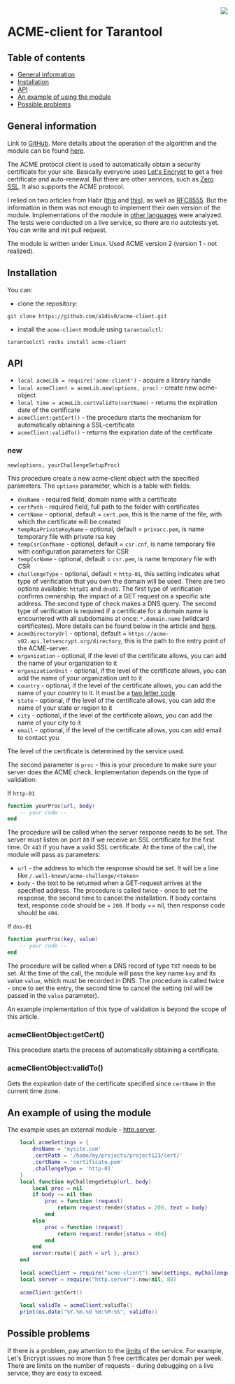 <a href="http://tarantool.org">
   <img src="https://avatars2.githubusercontent.com/u/2344919?v=2&s=250"
align="right">
</a>

# ACME-client for Tarantool

## Table of contents
* [General information](#general-information)
* [Installation](#installation)
* [API](#api)
* [An example of using the module](#an-example-of-using-the-module)
* [Possible problems](#possible-problems)

## General information
Link to [GitHub](https://github.com/a1div0/acme-client "GitHub"). More details
about the operation of the algorithm and the module can be found
[here](https://1div0.ru/about-acme-client/).

The ACME protocol client is used to automatically obtain a security certificate
for your site. Basically everyone uses [Let's Encrypt](https://letsencrypt.org/
"Let's Encrypt") to get a free certificate and auto-renewal. But there are other
services, such as [Zero SSL](https://zerossl.com/ "Zero SSL"). It also supports
the ACME protocol.

I relied on two articles from Habr ([this](https://habr.com/ru/company/ispsystem/blog/354420/"this")
and [this](https://habr.com/ru/company/ispsystem/blog/413429/ "this")), as well
as [RFC8555](https://datatracker.ietf.org/doc/html/rfc8555 "RFC8555"). But the
information in them was not enough to implement their own version of the
module. Implementations of the module in [other languages](https://letsencrypt.org/ru/docs/client-options/)
were analyzed. The tests were conducted on a live service, so there are no
autotests yet. You can write and init pull request.

The module is written under Linux. Used ACME version 2 (version 1 - not
realized).

## Installation
You can:
* clone the repository:
``` shell
git clone https://github.com/a1div0/acme-client.git
```
* install the `acme-client` module using `tarantoolctl`:
```shell
tarantoolctl rocks install acme-client
```

## API
* `local acmeLib = require('acme-client')` - acquire a library handle
* `local acmeClient = acmeLib.new(options, proc)` - create new acme-object
* `local time = acmeLib.certValidTo(certName)` - returns the expiration date of
the certificate
* `acmeClient:getCert()` - the procedure starts the mechanism for
automatically obtaining a SSL-certificate
* `acmeClient:validTo()` - returns the expiration date of the certificate

### new
```
new(options, yourChallengeSetupProc)
```
This procedure create a new acme-client object with the specified parameters.
The `options` parameter, which is a table with fields:
* `dnsName` - required field, domain name with a certificate
* `certPath` - required field, full path to the folder with certificates
* `certName` - optional, default = `cert.pem`, this is the name of the file,
with which the certificate will be created
* `tempRsaPrivateKeyName` - optional, default = `privacc.pem`, is name temporary
file with private rsa key
* `tempCsrConfName` - optional, default = `csr.cnf`, is name temporary file
with configuration parameters for CSR
* `tempCsrName` - optional, default = `csr.pem`, is name temporary file with CSR
* `challengeType` - optional, default = `http-01`, this setting indicates what
type of verification that you own the domain will be used. There are two options
available: `http01` and `dns01`. The first type of verification confirms
ownership, the impact of a GET request on a specific site address. The second
type of check makes a DNS query. The second type of verification is required if
a certificate for a domain name is encountered with all subdomains at once:
`*.domain.name` (wildcard certificates). More details can be found below in the
article and [here](https://letsencrypt.org/en/docs/challenge-types/ "here").
* `acmeDirectoryUrl` - optional, default =
`https://acme-v02.api.letsencrypt.org/directory`, this is the path to the entry
point of the ACME-server.
* `organization` - optional, if the level of the certificate allows, you can add
the name of your organization to it
* `organizationUnit` - optional, if the level of the certificate allows, you can
add the name of your organization unit to it
* `country` - optional, if the level of the certificate allows, you can add
  the name of your country to it. It must be a [two letter code](https://ru.wikipedia.org/wiki/ISO_3166-2).
* `state` - optional, if the level of the certificate allows, you can add
  the name of your state or region to it
* `city` - optional, if the level of the certificate allows, you can add
  the name of your city to it
* `email` - optional, if the level of the certificate allows, you can add email
  to contact you

The level of the certificate is determined by the service used.

The second parameter is `proc` - this is your procedure to make sure your server
does the ACME check. Implementation depends on the type of validation:

If `http-01`
```lua
function yourProc(url, body)
    -- your code --
end
```
The procedure will be called when the server response needs to be set. The
server must listen on port `80` if we receive an SSL certificate for the first
time. Or `443` if you have a valid SSL certificate. At the time of the call, the
module will pass as parameters:
* `url` - the address to which the response should be set. It will be a line
like `/.well-known/acme-challenge/<token>`
* `body` - the text to be returned when a GET-request arrives at the specified
address. The procedure is called twice - once to set the response, the second
time to cancel the installation. If body contains text, response code should
be = `200`. If body == nil, then response code should be `404`.

If `dns-01`
``` lua
function yourProc(key, value)
    -- your code --
end
```
The procedure will be called when a DNS record of type `TXT` needs to be set. At
the time of the call, the module will pass the key name `key` and its value
`value`, which must be recorded in DNS. The procedure is called twice - once to
set the entry, the second time to cancel the setting (nil will be passed in the
`value` parameter).

An example implementation of this type of validation is beyond the scope of this
article.

### acmeClientObject:getCert()
This procedure starts the process of automatically obtaining a certificate.

### acmeClientObject:validTo()
Gets the expiration date of the certificate specified since `certName` in the
current time zone.

## An example of using the module
The example uses an external module - [http.server](https://github.com/tarantool/http "http.server").
``` lua
    local acmeSettings = {
        dnsName = 'mysite.com'
        ,certPath = '/home/my/projects/project123/cert/'
        ,certName = 'certificate.pem'
        ,challengeType = 'http-01'
    }
    local function myChallengeSetup(url, body)
        local proc = nil
        if body ~= nil then
            proc = function (request)
                return request:render{status = 200, text = body}
            end
        else
            proc = function (request)
                return request:render{status = 404}
            end
        end
        server:route({ path = url }, proc)
    end
    
    local acmeClient = require("acme-client").new(settings, myChallengeSetup)
    local server = require("http.server").new(nil, 80)
    
    acmeClient:getCert()
    
    local validTo = acmeClient:validTo()
    print(os.date("%Y.%m.%d %H:%M:%S", validTo))
```

## Possible problems
If there is a problem, pay attention to the [limits](https://letsencrypt.org/ru/docs/rate-limits/ "limits")
of the service. For example, Let's Encrypt issues no more than 5 free
certificates per domain per week. There are limits on the number of
requests - during debugging on a live service, they are easy to exceed.